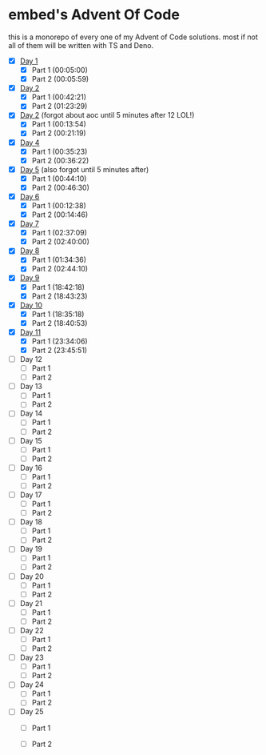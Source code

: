 # embed's Advent Of Code
this is a monorepo of every one of my Advent of Code solutions. most if not all of them will be written with TS and Deno. 

 - [x] [Day 1](https://github.com/embedvr/aoc/tree/main/day1)
	 - [x] Part 1 (00:05:00)
	 - [x] Part 2 (00:05:59)
 - [x] [Day 2](https://github.com/embedvr/aoc/tree/main/day2)
	 - [x] Part 1 (00:42:21)
	 - [x] Part 2 (01:23:29)
 - [x] [Day 2](https://github.com/embedvr/aoc/tree/main/day3) (forgot about aoc until 5 minutes after 12 LOL!)
	 - [x] Part 1 (00:13:54)
	 - [x] Part 2 (00:21:19)
 - [x] [Day 4](https://github.com/embedvr/aoc/tree/main/day4)
	 - [x] Part 1 (00:35:23)
	 - [x] Part 2 (00:36:22)
 - [x] [Day 5](https://github.com/embedvr/aoc/tree/main/day5) (also forgot until 5 minutes after)
	 - [x] Part 1 (00:44:10)
	 - [x] Part 2 (00:46:30)
 - [x] [Day 6](https://github.com/embedvr/aoc/tree/main/day6)
	 - [x] Part 1 (00:12:38)
	 - [x] Part 2 (00:14:46)
 - [x] [Day 7](https://github.com/embedvr/aoc/tree/main/day7)
	 - [x] Part 1 (02:37:09)
	 - [x] Part 2 (02:40:00)
 - [x] [Day 8](https://github.com/embedvr/aoc/tree/main/day8)
	 - [x] Part 1 (01:34:36)
	 - [x] Part 2 (02:44:10)
 - [x] [Day 9](https://github.com/embedvr/aoc/tree/main/day9)
	 - [x] Part 1 (18:42:18)
	 - [x] Part 2 (18:43:23)
 - [x] [Day 10](https://github.com/embedvr/aoc/tree/main/day10)
	 - [x] Part 1 (18:35:18)
	 - [x] Part 2 (18:40:53)
 - [x] [Day 11](https://github.com/embedvr/aoc/tree/main/day11)
	 - [x] Part 1 (23:34:06)
	 - [x] Part 2 (23:45:51)
 - [ ] Day 12
	 - [ ] Part 1
	 - [ ] Part 2
 - [ ] Day 13
	 - [ ] Part 1
	 - [ ] Part 2
 - [ ] Day 14
	 - [ ] Part 1
	 - [ ] Part 2
 - [ ] Day 15
	 - [ ] Part 1
	 - [ ] Part 2
 - [ ] Day 16
	 - [ ] Part 1
	 - [ ] Part 2
 - [ ] Day 17
	 - [ ] Part 1
	 - [ ] Part 2
 - [ ] Day 18
	 - [ ] Part 1
	 - [ ] Part 2
 - [ ] Day 19
	 - [ ] Part 1
	 - [ ] Part 2
 - [ ] Day 20
	 - [ ] Part 1
	 - [ ] Part 2
 - [ ] Day 21
	 - [ ] Part 1
	 - [ ] Part 2
 - [ ] Day 22
	 - [ ] Part 1
	 - [ ] Part 2
 - [ ] Day 23
	 - [ ] Part 1
	 - [ ] Part 2
 - [ ] Day 24
	 - [ ] Part 1
	 - [ ] Part 2
 - [ ] Day 25
	 - [ ] Part 1
	 - [ ] Part 2

